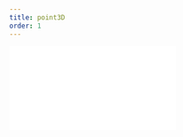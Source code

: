 ```yaml
---
title: point3D
order: 1
---
```


<embed src="@/docs/manual/extra-topics/three-dimensional/pointThreed.zh.md"></embed>
